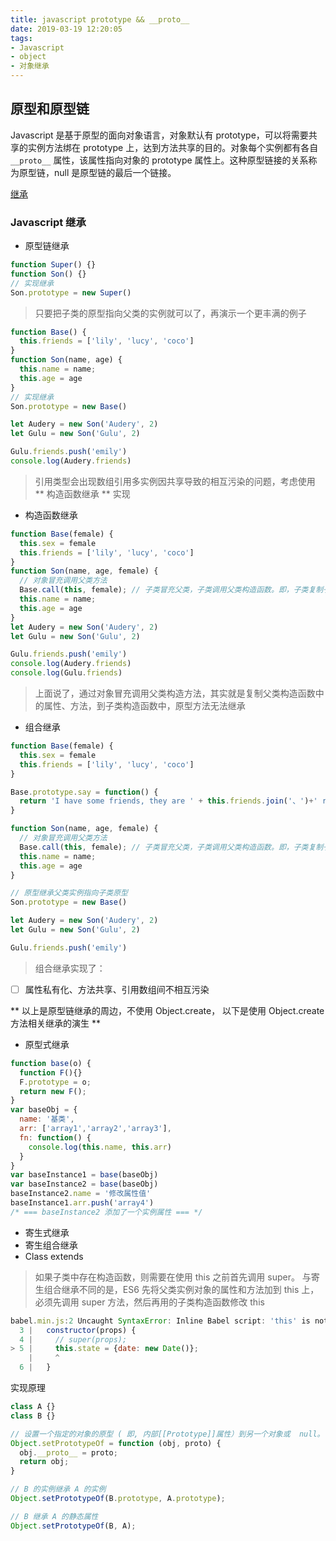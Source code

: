 ```yaml
---
title: javascript prototype && __proto__
date: 2019-03-19 12:20:05
tags:
- Javascript
- object
- 对象继承
---
```


## 原型和原型链
Javascript 是基于原型的面向对象语言，对象默认有 prototype，可以将需要共享的实例方法绑在 prototype 上，达到方法共享的目的。对象每个实例都有各自 `__proto__` 属性，该属性指向对象的 prototype 属性上。这种原型链接的关系称为原型链，null 是原型链的最后一个链接。

[继承](https://segmentfault.com/a/1190000015727237)
### Javascript 继承
* 原型链继承
```Javascript
function Super() {}
function Son() {}
// 实现继承
Son.prototype = new Super()
```
> 只要把子类的原型指向父类的实例就可以了，再演示一个更丰满的例子

```Javascript
function Base() {
  this.friends = ['lily', 'lucy', 'coco']
}
function Son(name, age) {
  this.name = name;
  this.age = age
}
// 实现继承
Son.prototype = new Base()

let Audery = new Son('Audery', 2)
let Gulu = new Son('Gulu', 2)

Gulu.friends.push('emily')
console.log(Audery.friends)
```
> 引用类型会出现数组引用多实例因共享导致的相互污染的问题，考虑使用 ** 构造函数继承 ** 实现

* 构造函数继承
```Javascript
function Base(female) {
  this.sex = female
  this.friends = ['lily', 'lucy', 'coco']
}
function Son(name, age, female) {
  // 对象冒充调用父类方法
  Base.call(this, female); // 子类冒充父类，子类调用父类构造函数。即，子类复制子父类代码
  this.name = name;
  this.age = age
}
let Audery = new Son('Audery', 2)
let Gulu = new Son('Gulu', 2)

Gulu.friends.push('emily')
console.log(Audery.friends)
console.log(Gulu.friends)
```
> 上面说了，通过对象冒充调用父类构造方法，其实就是复制父类构造函数中的属性、方法，到子类构造函数中，原型方法无法继承

* 组合继承
```Javascript
function Base(female) {
  this.sex = female
  this.friends = ['lily', 'lucy', 'coco']
}

Base.prototype.say = function() {
  return 'I have some friends, they are ' + this.friends.join('、')+' respectively!'
}

function Son(name, age, female) {
  // 对象冒充调用父类方法
  Base.call(this, female); // 子类冒充父类，子类调用父类构造函数。即，子类复制子父类代码
  this.name = name;
  this.age = age
}

// 原型继承父类实例指向子类原型
Son.prototype = new Base()

let Audery = new Son('Audery', 2)
let Gulu = new Son('Gulu', 2)

Gulu.friends.push('emily')
```
> 组合继承实现了：
  - [ ] 属性私有化、方法共享、引用数组间不相互污染

** 以上是原型链继承的周边，不使用 Object.create， 以下是使用 Object.create 方法相关继承的演生 **

* 原型式继承
```Javascript
function base(o) {
  function F(){}
  F.prototype = o;
  return new F();
}
var baseObj = {
  name: '基类',
  arr: ['array1','array2','array3'],
  fn: function() {
    console.log(this.name, this.arr)
  }
}
var baseInstance1 = base(baseObj)
var baseInstance2 = base(baseObj)
baseInstance2.name = '修改属性值'
baseInstance1.arr.push('array4')
/* === baseInstance2 添加了一个实例属性 === */
```

* 寄生式继承
* 寄生组合继承
* Class extends
> 如果子类中存在构造函数，则需要在使用 this 之前首先调用 super。 与寄生组合继承不同的是，ES6 先将父类实例对象的属性和方法加到 this 上，必须先调用 super 方法，然后再用的子类构造函数修改 this

```Javascript
babel.min.js:2 Uncaught SyntaxError: Inline Babel script: 'this' is not allowed before super()
  3 |   constructor(props) {
  4 |     // super(props);
> 5 |     this.state = {date: new Date()};
    |     ^
  6 |   }
```
实现原理
```Javascript
class A {}
class B {}

// 设置一个指定的对象的原型 ( 即, 内部[[Prototype]]属性）到另一个对象或  null。
Object.setPrototypeOf = function (obj, proto) {
  obj.__proto__ = proto;
  return obj;
}

// B 的实例继承 A 的实例
Object.setPrototypeOf(B.prototype, A.prototype);

// B 继承 A 的静态属性
Object.setPrototypeOf(B, A);
```
